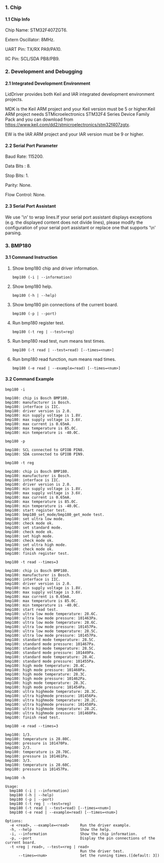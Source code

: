 ### 1. Chip

#### 1.1 Chip Info

Chip Name: STM32F407ZGT6.

Extern Oscillator: 8MHz.

UART Pin: TX/RX PA9/PA10.

IIC Pin: SCL/SDA PB8/PB9.

### 2. Development and Debugging

#### 2.1 Integrated Development Environment

LidDriver provides both Keil and IAR integrated development environment projects.

MDK is the Keil ARM project and your Keil version must be 5 or higher.Keil ARM project needs STMicroelectronics STM32F4 Series Device Family Pack and you can download from https://www.keil.com/dd2/stmicroelectronics/stm32f407zgtx.

EW is the IAR ARM project and your IAR version must be 9 or higher.

#### 2.2 Serial Port Parameter

Baud Rate: 115200.

Data Bits : 8.

Stop Bits: 1.

Parity: None.

Flow Control: None.

#### 2.3 Serial Port Assistant

We use '\n' to wrap lines.If your serial port assistant displays exceptions (e.g. the displayed content does not divide lines), please modify the configuration of your serial port assistant or replace one that supports '\n' parsing.

### 3. BMP180

#### 3.1 Command Instruction

1. Show bmp180 chip and driver information.

   ```shell
   bmp180 (-i | --information)
   ```

2. Show bmp180 help.

   ```shell
   bmp180 (-h | --help)
   ```

3. Show bmp180 pin connections of the current board.

   ```shell
   bmp180 (-p | --port)
   ```

4. Run bmp180 register test.

   ```shell
   bmp180 (-t reg | --test=reg)
   ```

5. Run bmp180 read test, num means test times. 

   ```shell
   bmp180 (-t read | --test=read) [--times=<num>]
   ```

6. Run bmp180 read function, num means read times.

   ```shell
   bmp180 (-e read | --example=read) [--times=<num>]
   ```

#### 3.2 Command Example

```shell
bmp180 -i

bmp180: chip is Bosch BMP180.
bmp180: manufacturer is Bosch.
bmp180: interface is IIC.
bmp180: driver version is 2.0.
bmp180: min supply voltage is 1.8V.
bmp180: max supply voltage is 3.6V.
bmp180: max current is 0.65mA.
bmp180: max temperature is 85.0C.
bmp180: min temperature is -40.0C.
```

```shell
bmp180 -p

bmp180: SCL connected to GPIOB PIN8.
bmp180: SDA connected to GPIOB PIN9.
```

```shell
bmp180 -t reg

bmp180: chip is Bosch BMP180.
bmp180: manufacturer is Bosch.
bmp180: interface is IIC.
bmp180: driver version is 2.0.
bmp180: min supply voltage is 1.8V.
bmp180: max supply voltage is 3.6V.
bmp180: max current is 0.65mA.
bmp180: max temperature is 85.0C.
bmp180: min temperature is -40.0C.
bmp180: start register test.
bmp180: bmp180_set_mode/bmp180_get_mode test.
bmp180: set ultra low mode.
bmp180: check mode ok.
bmp180: set standard mode.
bmp180: check mode ok.
bmp180: set high mode.
bmp180: check mode ok.
bmp180: set ultra high mode.
bmp180: check mode ok.
bmp180: finish register test.
```

```shell
bmp180 -t read --times=3

bmp180: chip is Bosch BMP180.
bmp180: manufacturer is Bosch.
bmp180: interface is IIC.
bmp180: driver version is 2.0.
bmp180: min supply voltage is 1.8V.
bmp180: max supply voltage is 3.6V.
bmp180: max current is 0.65mA.
bmp180: max temperature is 85.0C.
bmp180: min temperature is -40.0C.
bmp180: start read test.
bmp180: ultra low mode temperature: 28.6C.
bmp180: ultra low mode pressure: 101463Pa.
bmp180: ultra low mode temperature: 28.6C.
bmp180: ultra low mode pressure: 101457Pa.
bmp180: ultra low mode temperature: 28.5C.
bmp180: ultra low mode pressure: 101457Pa.
bmp180: standard mode temperature: 28.5C.
bmp180: standard mode pressure: 101467Pa.
bmp180: standard mode temperature: 28.5C.
bmp180: standard mode pressure: 101449Pa.
bmp180: standard mode temperature: 28.4C.
bmp180: standard mode pressure: 101455Pa.
bmp180: high mode temperature: 28.4C.
bmp180: high mode pressure: 101460Pa.
bmp180: high mode temperature: 28.3C.
bmp180: high mode pressure: 101462Pa.
bmp180: high mode temperature: 28.3C.
bmp180: high mode pressure: 101454Pa.
bmp180: ultra highmode temperature: 28.3C.
bmp180: ultra highmode pressure: 101456Pa.
bmp180: ultra highmode temperature: 28.2C.
bmp180: ultra highmode pressure: 101458Pa.
bmp180: ultra highmode temperature: 28.2C.
bmp180: ultra highmode pressure: 101460Pa.
bmp180: finish read test.
```

```shell
bmp180 -e read --times=3

bmp180: 1/3.
bmp180: temperature is 28.80C.
bmp180: pressure is 101470Pa.
bmp180: 2/3.
bmp180: temperature is 28.70C.
bmp180: pressure is 101461Pa.
bmp180: 3/3.
bmp180: temperature is 28.60C.
bmp180: pressure is 101457Pa.
```

```shell
bmp180 -h

Usage:
  bmp180 (-i | --information)
  bmp180 (-h | --help)
  bmp180 (-p | --port)
  bmp180 (-t reg | --test=reg)
  bmp180 (-t read | --test=read) [--times=<num>]
  bmp180 (-e read | --example=read) [--times=<num>]

Options:
  -e <read>, --example=<read>     Run the driver example.
  -h, --help                      Show the help.
  -i, --information               Show the chip information.
  -p, --port                      Display the pin connections of the current board.
  -t <reg | read>, --test=<reg | read>
                                  Run the driver test.
      --times=<num>               Set the running times.([default: 3])
```

